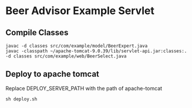 # Beer Advisor Example Servlet


## Compile Classes

```
javac -d classes src/com/example/model/BeerExpert.java
javac -classpath ~/apache-tomcat-9.0.39/lib/servlet-api.jar:classes:. -d classes src/com/example/web/BeerSelect.java 
```
## Deploy to apache tomcat

Replace DEPLOY_SERVER_PATH with the path of apache-tomcat

```
sh deploy.sh
```